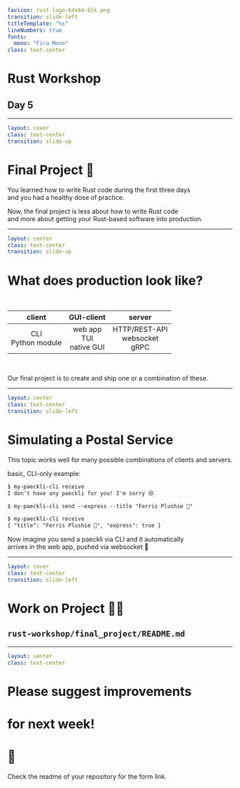 ```yaml
favicon: rust-logo-64x64-blk.png
transition: slide-left
titleTemplate: "%s"
lineNumbers: true
fonts:
  mono: "Fira Mono"
class: text-center
```

# Rust Workshop

## Day 5

---

```yaml
layout: cover
class: text-center
transition: slide-up
```

# Final Project 🚀

<div></div>

You learned how to write Rust code during the first three days\
and you had a healthy dose of practice.

Now, the final project is less about how to write Rust code\
and more about getting your Rust-based software into production.

---

```yaml
layout: center
class: text-center
transition: slide-up
```

# What does production look like?

<div style="height: 16px"></div>

|        client         |           GUI-client           |                server                |
| :-------------------: | :----------------------------: | :----------------------------------: |
| CLI<br/>Python module | web app<br/>TUI<br/>native GUI | HTTP/REST-API<br/>websocket<br/>gRPC |

<!-- future idea: add tauri -->

<div style="height: 16px"></div>

Our final project is to create and ship one or a combination of these.

---

```yaml
layout: center
class: text-center
transition: slide-left
```

# Simulating a Postal Service

This topic works well for many possible combinations of clients and servers.

basic, CLI-only example:

```txt {lines: false}
$ my-paeckli-cli receive
I don't have any paeckli for you! I'm sorry 😢

$ my-paeckli-cli send --express --title "Ferris Plushie 🦀"

$ my-paeckli-cli receive
{ "title": "Ferris Plushie 🦀", "express": true }
```

Now imagine you send a paeckli via CLI and it automatically\
arrives in the web app, pushed via websocket 🤯

---

```yaml
layout: cover
class: text-center
transition: slide-left
```

# Work on Project 🧑‍💻

## `rust-workshop/final_project/README.md`

---

```yaml
layout: center
class: text-center
```

# Please suggest improvements
# for next week!
# 🦀

Check the readme of your repository for the form link.
